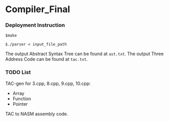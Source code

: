 # Compiler_Final

### Deployment Instruction

```$make```

```$./parser < input_file_path```

The output Abstract Syntax Tree can be found at `ast.txt`.
The output Three Address Code can be found at `tac.txt`.

### TODO List
TAC-gen for 3.cpp, 8.cpp, 9.cpp, 10.cpp:
- Array
- Function
- Pointer

TAC to NASM assembly code.
